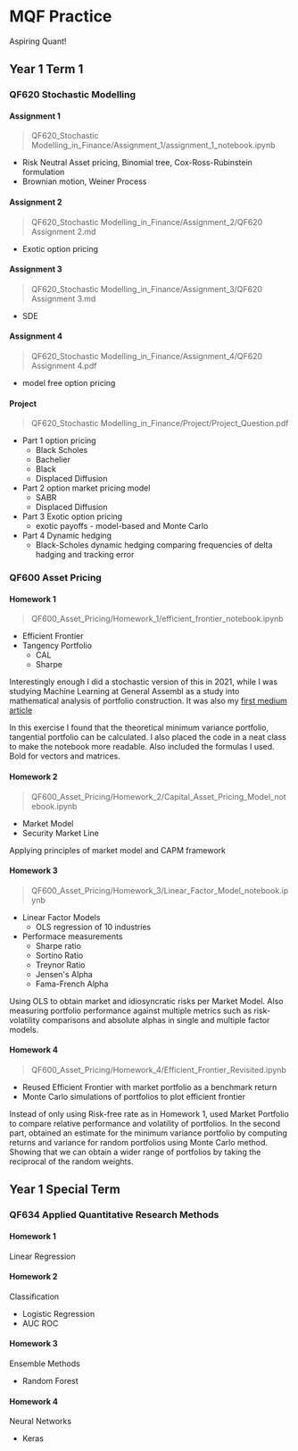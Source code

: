 # MQF Practice

Aspiring Quant!

## Year 1 Term 1

### QF620 Stochastic Modelling

#### Assignment 1

> QF620_Stochastic Modelling_in_Finance/Assignment_1/assignment_1_notebook.ipynb

- Risk Neutral Asset pricing, Binomial tree, Cox-Ross-Rubinstein formulation
- Brownian motion, Weiner Process

#### Assignment 2

> QF620_Stochastic Modelling_in_Finance/Assignment_2/QF620 Assignment 2.md

- Exotic option pricing

#### Assignment 3

> QF620_Stochastic Modelling_in_Finance/Assignment_3/QF620 Assignment 3.md

- SDE

#### Assignment 4

> QF620_Stochastic Modelling_in_Finance/Assignment_4/QF620 Assignment 4.pdf

- model free option pricing

#### Project

> QF620_Stochastic Modelling_in_Finance/Project/Project_Question.pdf

- Part 1 option pricing
  - Black Scholes
  - Bachelier
  - Black
  - Displaced Diffusion
- Part 2 option market pricing model
  - SABR
  - Displaced Diffusion
- Part 3 Exotic option pricing
  - exotic payoffs - model-based and Monte Carlo
- Part 4 Dynamic hedging
  - Black-Scholes dynamic hedging comparing frequencies of delta hadging and tracking error

### QF600 Asset Pricing

#### Homework 1

> QF600_Asset_Pricing/Homework_1/efficient_frontier_notebook.ipynb

- Efficient Frontier
- Tangency Portfolio
  - CAL
  - Sharpe

Interestingly enough I did a stochastic version of this in 2021, while I was studying Machine Learning at General Assembl as a study into mathematical analysis of portfolio construction. It was also my [first medium article](https://medium.com/@changjulian17/modern-portfolio-theory-with-python-f33c9f517cd4)

In this exercise I found that the theoretical minimum variance portfolio, tangential portfolio can be calculated. I also placed the code in a neat class to make the notebook more readable. Also included the formulas I used. Bold for vectors and matrices.

#### Homework 2

> QF600_Asset_Pricing/Homework_2/Capital_Asset_Pricing_Model_notebook.ipynb

- Market Model
- Security Market Line

Applying principles of market model and CAPM framework

#### Homework 3

> QF600_Asset_Pricing/Homework_3/Linear_Factor_Model_notebook.ipynb

- Linear Factor Models
  - OLS regression of 10 industries
- Performace measurements
  - Sharpe ratio
  - Sortino Ratio
  - Treynor Ratio
  - Jensen's Alpha
  - Fama-French Alpha

Using OLS to obtain market and idiosyncratic risks per Market Model. Also measuring portfolio performance against multiple metrics such as risk-volatility comparisons and absolute alphas in single and multiple factor models.

#### Homework 4

> QF600_Asset_Pricing/Homework_4/Efficient_Frontier_Revisited.ipynb

- Reused Efficient Frontier with market portfolio as a benchmark return
- Monte Carlo simulations of portfolios to plot efficient frontier

Instead of only using Risk-free rate as in Homework 1, used Market Portfolio to compare relative performance and volatility of portfolios. In the second part, obtained an estimate for the minimum variance portfolio by computing returns and variance for random portfolios using Monte Carlo method. Showing that we can obtain a wider range of portfolios by taking the reciprocal of the random weights.

## Year 1 Special Term

### QF634 Applied Quantitative Research Methods

#### Homework 1

Linear Regression

#### Homework 2

Classification

- Logistic Regression
- AUC ROC

#### Homework 3

Ensemble Methods

- Random Forest

#### Homework 4

Neural Networks

- Keras
